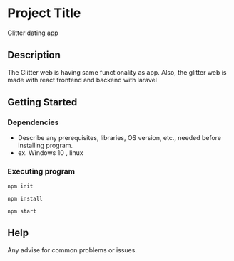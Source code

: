 # Project Title

Glitter dating app 

## Description

The Glitter web is having same functionality as app. Also, the glitter web is made with react frontend and backend with laravel 

## Getting Started

### Dependencies

* Describe any prerequisites, libraries, OS version, etc., needed before installing program.
* ex. Windows 10 , linux

### Executing program

```
npm init
```
```
npm install
```
```
npm start
```

## Help

Any advise for common problems or issues.



